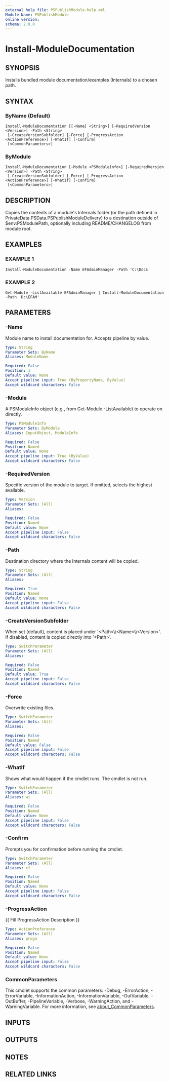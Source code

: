 ```yaml
---
external help file: PSPublishModule-help.xml
Module Name: PSPublishModule
online version:
schema: 2.0.0
---
```


# Install-ModuleDocumentation

## SYNOPSIS
Installs bundled module documentation/examples (Internals) to a chosen path.

## SYNTAX

### ByName (Default)
```
Install-ModuleDocumentation [[-Name] <String>] [-RequiredVersion <Version>] -Path <String>
 [-CreateVersionSubfolder] [-Force] [-ProgressAction <ActionPreference>] [-WhatIf] [-Confirm]
 [<CommonParameters>]
```

### ByModule
```
Install-ModuleDocumentation [-Module <PSModuleInfo>] [-RequiredVersion <Version>] -Path <String>
 [-CreateVersionSubfolder] [-Force] [-ProgressAction <ActionPreference>] [-WhatIf] [-Confirm]
 [<CommonParameters>]
```

## DESCRIPTION
Copies the contents of a module's Internals folder (or the path defined in
PrivateData.PSData.PSPublishModuleDelivery) to a destination outside of
$env:PSModulePath, optionally including README/CHANGELOG from module root.

## EXAMPLES

### EXAMPLE 1
```
Install-ModuleDocumentation -Name EFAdminManager -Path 'C:\Docs'
```

### EXAMPLE 2
```
Get-Module -ListAvailable EFAdminManager | Install-ModuleDocumentation -Path 'D:\EFAM'
```

## PARAMETERS

### -Name
Module name to install documentation for.
Accepts pipeline by value.

```yaml
Type: String
Parameter Sets: ByName
Aliases: ModuleName

Required: False
Position: 1
Default value: None
Accept pipeline input: True (ByPropertyName, ByValue)
Accept wildcard characters: False
```

### -Module
A PSModuleInfo object (e.g., from Get-Module -ListAvailable) to operate on directly.

```yaml
Type: PSModuleInfo
Parameter Sets: ByModule
Aliases: InputObject, ModuleInfo

Required: False
Position: Named
Default value: None
Accept pipeline input: True (ByValue)
Accept wildcard characters: False
```

### -RequiredVersion
Specific version of the module to target.
If omitted, selects the highest available.

```yaml
Type: Version
Parameter Sets: (All)
Aliases:

Required: False
Position: Named
Default value: None
Accept pipeline input: False
Accept wildcard characters: False
```

### -Path
Destination directory where the Internals content will be copied.

```yaml
Type: String
Parameter Sets: (All)
Aliases:

Required: True
Position: Named
Default value: None
Accept pipeline input: False
Accept wildcard characters: False
```

### -CreateVersionSubfolder
When set (default), content is placed under '\<Path\>\\\\\<Name\>\\\\\<Version\>'.
If disabled, content is copied directly into '\<Path\>'.

```yaml
Type: SwitchParameter
Parameter Sets: (All)
Aliases:

Required: False
Position: Named
Default value: True
Accept pipeline input: False
Accept wildcard characters: False
```

### -Force
Overwrite existing files.

```yaml
Type: SwitchParameter
Parameter Sets: (All)
Aliases:

Required: False
Position: Named
Default value: False
Accept pipeline input: False
Accept wildcard characters: False
```

### -WhatIf
Shows what would happen if the cmdlet runs.
The cmdlet is not run.

```yaml
Type: SwitchParameter
Parameter Sets: (All)
Aliases: wi

Required: False
Position: Named
Default value: None
Accept pipeline input: False
Accept wildcard characters: False
```

### -Confirm
Prompts you for confirmation before running the cmdlet.

```yaml
Type: SwitchParameter
Parameter Sets: (All)
Aliases: cf

Required: False
Position: Named
Default value: None
Accept pipeline input: False
Accept wildcard characters: False
```

### -ProgressAction
{{ Fill ProgressAction Description }}

```yaml
Type: ActionPreference
Parameter Sets: (All)
Aliases: proga

Required: False
Position: Named
Default value: None
Accept pipeline input: False
Accept wildcard characters: False
```

### CommonParameters
This cmdlet supports the common parameters: -Debug, -ErrorAction, -ErrorVariable, -InformationAction, -InformationVariable, -OutVariable, -OutBuffer, -PipelineVariable, -Verbose, -WarningAction, and -WarningVariable. For more information, see [about_CommonParameters](http://go.microsoft.com/fwlink/?LinkID=113216).

## INPUTS

## OUTPUTS

## NOTES

## RELATED LINKS
